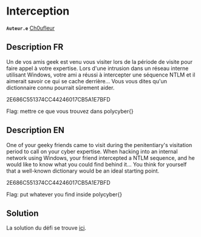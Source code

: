 # Interception

**`Auteur.e`** [Ch0ufleur](https://ch0ufleur.dev/)

## Description FR

Un de vos amis geek est venu vous visiter lors de la période de visite pour faire appel à votre expertise. Lors d'une intrusion dans un réseau interne utilisant Windows, votre ami a réussi à intercepter une séquence NTLM et il aimerait savoir ce qui se cache derrière... Vous vous dites qu'un dictionnaire connu pourrait sûrement aider.

2E686C551374CC44246017CB5A1E7BFD

Flag: mettre ce que vous trouvez dans polycyber{}

## Description EN

One of your geeky friends came to visit during the penitentiary's visitation period to call on your cyber expertise. When hacking into an internal network using Windows, your friend intercepted a NTLM sequence, and he would like to know what you could find behind it... You think for yourself that a well-known dictionary would be an ideal starting point.

2E686C551374CC44246017CB5A1E7BFD

Flag: put whatever you find inside polycyber{}

## Solution

La solution du défi se trouve [ici](solution/).
